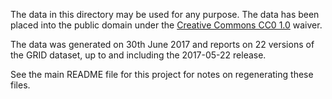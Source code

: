 The data in this directory may be used for any purpose. The data has been placed into the 
public domain under the [Creative Commons CC0 1.0](https://creativecommons.org/publicdomain/zero/1.0/) waiver.

The data was generated on 30th June 2017 and reports on 22 versions of the GRID dataset, up to and 
including the 2017-05-22 release.

See the main README file for this project for notes on regenerating these files.